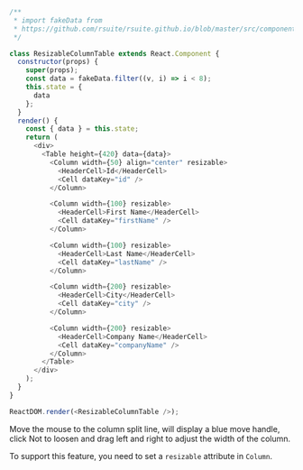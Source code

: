 <!--start-code-->

```js
/**
 * import fakeData from
 * https://github.com/rsuite/rsuite.github.io/blob/master/src/components/table/data/users.js
 */

class ResizableColumnTable extends React.Component {
  constructor(props) {
    super(props);
    const data = fakeData.filter((v, i) => i < 8);
    this.state = {
      data
    };
  }
  render() {
    const { data } = this.state;
    return (
      <div>
        <Table height={420} data={data}>
          <Column width={50} align="center" resizable>
            <HeaderCell>Id</HeaderCell>
            <Cell dataKey="id" />
          </Column>

          <Column width={100} resizable>
            <HeaderCell>First Name</HeaderCell>
            <Cell dataKey="firstName" />
          </Column>

          <Column width={100} resizable>
            <HeaderCell>Last Name</HeaderCell>
            <Cell dataKey="lastName" />
          </Column>

          <Column width={200} resizable>
            <HeaderCell>City</HeaderCell>
            <Cell dataKey="city" />
          </Column>

          <Column width={200} resizable>
            <HeaderCell>Company Name</HeaderCell>
            <Cell dataKey="companyName" />
          </Column>
        </Table>
      </div>
    );
  }
}

ReactDOM.render(<ResizableColumnTable />);
```

<!--end-code-->

Move the mouse to the column split line, will display a blue move handle, click Not to loosen and drag left and right to adjust the width of the column.

To support this feature, you need to set a `resizable` attribute in `Column`.
